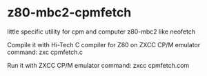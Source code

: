 # z80-mbc2-cpmfetch
little specific utility for cpm and computer z80-mbc2 like neofetch


Compile it with Hi-Tech C compiler for Z80 on ZXCC CP/M emulator
command: zxc cpmfetch.c

Run it with ZXCC CP/M emulator
command: zxcc cpmfetch.com
